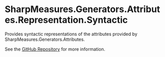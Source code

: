 # SharpMeasures.Generators.Attributes.Representation.Syntactic

Provides syntactic representations of the attributes provided by SharpMeasures.Generators.Attributes.

See the [GitHub Repository](https://github.com/SharpMeasures/sharp-measures-generators) for more information.